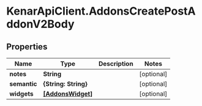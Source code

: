 # KenarApiClient.AddonsCreatePostAddonV2Body

## Properties

Name | Type | Description | Notes
------------ | ------------- | ------------- | -------------
**notes** | **String** |  | [optional] 
**semantic** | **{String: String}** |  | [optional] 
**widgets** | [**[AddonsWidget]**](AddonsWidget.md) |  | [optional] 


